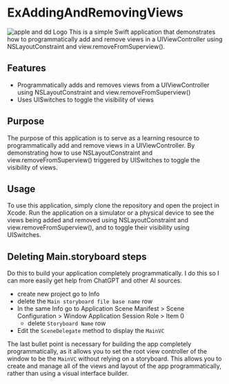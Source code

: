 # ExAddingAndRemovingViews
![apple and dd Logo](https://nick-rodriguez.info/media/appleAndDD.png)
This is a simple Swift application that demonstrates how to programmatically add and remove views in a UIViewController using NSLayoutConstraint and view.removeFromSuperview().

## Features

- Programmatically adds and removes views from a UIViewController using NSLayoutConstraint and view.removeFromSuperview()
- Uses UISwitches to toggle the visibility of views

## Purpose

The purpose of this application is to serve as a learning resource to programmatically add and remove views in a UIViewController. By demonstrating how to use NSLayoutConstraint and view.removeFromSuperview() triggered by UISwitches to toggle the visibility of views.

## Usage

To use this application, simply clone the repository and open the project in Xcode. Run the application on a simulator or a physical device to see the views being added and removed using NSLayoutConstraint and view.removeFromSuperview(), and to toggle their visibility using UISwitches.

## Deleting Main.storyboard steps

Do this to build your application completely programmatically. I do this so I can more easily get help from ChatGPT and other AI sources.

- create new project go to Info
- delete the `Main storyboard file base name` row
- In the same Info go to Application Scene Manifest > Scene Configuration > Window Application Session Role > Item 0
    - delete `Storyboard Name` row
- Edit the `SceneDelegate` method to display the `MainVC`

The last bullet point is necessary for building the app completely programmatically, as it allows you to set the root view controller of the window to be the `MainVC` without relying on a storyboard. This allows you to create and manage all of the views and layout of the app programmatically, rather than using a visual interface builder.

